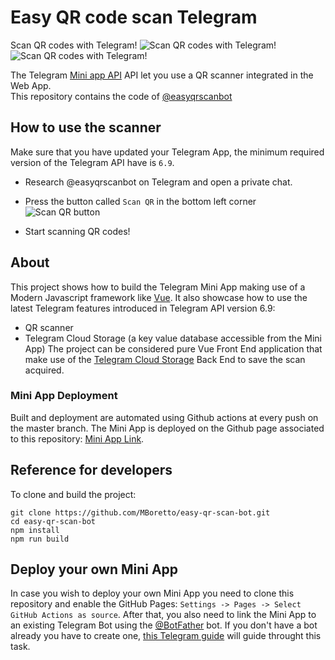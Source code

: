 # Easy QR code scan Telegram
Scan QR codes with Telegram!
![Scan QR codes with Telegram!](easyqrscanbot.jpg) ![Scan QR codes with Telegram!](qrscanner.jpg) 

The Telegram [Mini app API](https://core.telegram.org/bots/webapps) API let you use a QR scanner integrated in the Web App.  
This repository contains the code of [@easyqrscanbot](https://t.me/easyqrscanbot)

## How to use the scanner
Make sure that you have updated your Telegram App, the minimum required version of the Telegram API have is `6.9`.

- Research @easyqrscanbot on Telegram and open a private chat.
- Press the button called `Scan QR` in the bottom left corner
![Scan QR button](startover.jpg)

- Start scanning QR codes!


## About
This project shows how to build the Telegram Mini App making use of a Modern Javascript framework like [Vue](https://vuejs.org/).
It also showcase how to use the latest Telegram features introduced in Telegram API version 6.9:
- QR scanner 
- Telegram Cloud Storage (a key value database accessible from the Mini App)
The project can be considered pure Vue Front End application that make use of the [Telegram Cloud Storage](https://core.telegram.org/bots/webapps#cloudstorage) Back End to save the scan acquired.

### Mini App Deployment
Built and deployment are automated using Github actions at every push on the master branch. 
The Mini App is deployed on the Github page associated to this repository: [Mini App Link](https://mboretto.github.io/easy-qr-scan-bot/).

## Reference for developers
To clone and build the project:

    git clone https://github.com/MBoretto/easy-qr-scan-bot.git
    cd easy-qr-scan-bot
    npm install
    npm run build


## Deploy your own Mini App
In case you wish to deploy your own Mini App you need to clone this repository and enable the GitHub Pages: `Settings -> Pages -> Select GitHub Actions as source`.
After that, you also need to link the Mini App to an existing Telegram Bot using the [@BotFather](https://t.me/BotFather) bot. 
If you don't have a bot already you have to create one, [this Telegram guide](https://core.telegram.org/bots/features#botfather) will guide throught this task.
